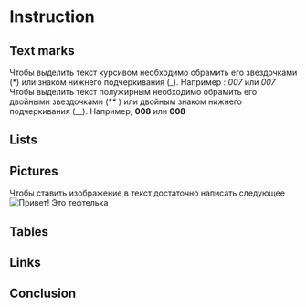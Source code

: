 # Instruction

## Text marks

Чтобы выделить текст курсивом необходимо обрамить его звездочками (*) или знаком нижнего подчеркивания (_). Например : *007* или _007_
Чтобы выделить текст полужирным необходимо обрамить его двойными звездочками (** ) или двойным знаком нижнего подчеркивания (__). Например, **008** или __008__

## Lists

## Pictures
Чтобы ставить изображение в текст достаточно написать следующее ![Привет! Это тефтелька](zhaket-shanel-dlja-pozhilyh-dam-5.jpeg)


## Tables

## Links

## Conclusion

